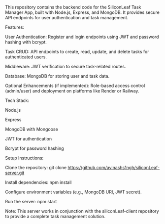 This repository contains the backend code for the SiliconLeaf Task Manager App, built with Node.js, Express, and MongoDB. It provides secure API endpoints for user authentication and task management.

Features:





User Authentication: Register and login endpoints using JWT and password hashing with bcrypt.



Task CRUD: API endpoints to create, read, update, and delete tasks for authenticated users.



Middleware: JWT verification to secure task-related routes.



Database: MongoDB for storing user and task data.



Optional Enhancements (if implemented): Role-based access control (admin/user) and deployment on platforms like Render or Railway.

Tech Stack:





Node.js



Express



MongoDB with Mongoose



JWT for authentication



Bcrypt for password hashing

Setup Instructions:





Clone the repository: git clone https://github.com/avinashs1ngh/siliconLeaf-server.git



Install dependencies: npm install



Configure environment variables (e.g., MongoDB URI, JWT secret).



Run the server: npm start

Note: This server works in conjunction with the siliconLeaf-client repository to provide a complete task management solution.
